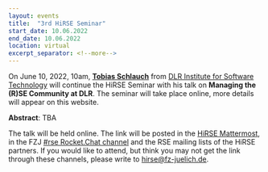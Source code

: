 ```yaml
---
layout: events
title:  "3rd HiRSE Seminar"
start_date: 10.06.2022
end_date: 10.06.2022
location: virtual
excerpt_separator: <!--more-->
---
```


On June 10, 2022, 10am, [**Tobias Schlauch**](https://www.dlr.de/sc/desktopdefault.aspx/tabid-1192/1635_read-25578/sortby-lastname/) from [DLR Institute for Software Technology](https://www.dlr.de/sc) will continue the HiRSE Seminar with his talk on **Managing the (R)SE Community at DLR**. The seminar will take place online, more details will appear on this website.
<!--more-->

**Abstract**: TBA

The talk will be held online. The link will be posted in the [HiRSE Mattermost](https://mattermost.hzdr.de/hirse), in the FZJ [#rse Rocket.Chat channel](https://chat.fz-juelich.de/channel/rse) and the RSE mailing lists of the HiRSE partners. If you would like to attend, but think you may not get the link through these channels, please write to [hirse@fz-juelich.de](mailto:hirse@fz-juelich.de).
